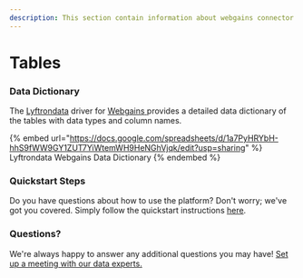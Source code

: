 ```yaml
---
description: This section contain information about webgains connector tables information
---
```


# Tables

### Data Dictionary

The [Lyftrondata](https://www.lyftrondata.com/) driver for [Webgains](https://www.lyftrondata.com/integration/webgains/)[ ](https://www.lyftrondata.com/integration/webgains/)provides a detailed data dictionary of the tables with data types and column names.

{% embed url="https://docs.google.com/spreadsheets/d/1a7PyHRYbH-hhS9fWW9GY1ZUT7YiWtemWH9HeNGhVjqk/edit?usp=sharing" %}
Lyftrondata Webgains Data Dictionary
{% endembed %}

### Quickstart Steps

Do you have questions about how to use the platform? Don't worry; we've got you covered. Simply follow the quickstart instructions [here](../../../../quickstart-steps.md).

### Questions? <a href="#questions" id="questions"></a>

We're always happy to answer any additional questions you may have! [Set up a meeting with our data experts.](https://www.lyftrondata.com/book-a-meeting/)

